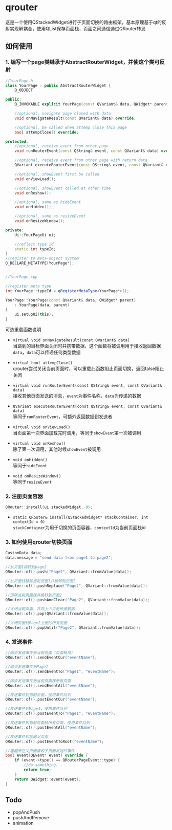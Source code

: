 # qrouter
这是一个使用QStackedWidget进行子页面切换的路由框架，基本原理基于qt的反射实现解耦合，使用QList保存页面栈，页面之间通信通过QRouter转发

## 如何使用
### 1. 编写一个page类继承于AbstractRouterWidget，并使这个类可反射
```cpp
//YourPage.h
class YourPage : public AbstractRouterWidget {
    Q_OBJECT

public:
    Q_INVOKABLE explicit YourPage(const QVariant& data, QWidget* parent = nullptr);

    //optional, navigate page closed with data
    void onNavigateResult(const QVariant& data) override;

    //optional, be called when attemp close this page
    bool attempClose() override;

protected:
    //optional, receive event from other page
    void runRouterEvent(const QString& event, const QVariant& data) override;

    //optional, receive event from other page with return data
    QVariant executeRouterEvent(const QString& event, const QVariant& data) override;

    //optional, showEvent first be called
    void onViewLoad();

    //optional, showEvent called at other time
    void onReshow();

    //optional, same as hideEvent
    void onHidden();

    //optional, same as resizeEvent
    void onResizeWindow();

private:
    Ui::YourPageUi ui;

    //reflect type id
    static int typeId;
}
//register to meta-object system
Q_DECLARE_METATYPE(YourPage*);


//YourPage.cpp

//register meta type
int YourPage::typeId = qRegisterMetaType<YourPage*>();

YourPage::YourPage(const QVariant& data, QWidget* parent)
    : YourPage(data, parent)
{
    ui.setupUi(this);
}

```
可选重载函数说明  
- `virtual void onNavigateResult(const QVariant& data)`  
当跳到的目标界面关闭时并携带数据，这个函数将被调用用于接收返回数据`data`，`data`可以传递任何类型数据

- `virtual bool attempClose()`  
qrouter尝试关闭当前页面时，可以重载此函数阻止页面切换，返回false阻止关闭

- `virtual void runRouterEvent(const QString& event, const QVariant& data)`  
接收其他页面发送的消息，`event`为事件名称，`data`为传递的数据

- `QVariant executeRouterEvent(const QString& event, const QVariant& data)`  
等同于`runRouterEvent`，可额外返回数据到发送者

- `virtual void onViewLoad()`  
当页面第一次界面加载完时调用，等同于`showEvent`第一次被调用

- `virtual void onReshow()`  
除了第一次调用，其他时候`showEvent`被调用

- `void onHidden()`  
等同于`hideEvent`

- `void onResizeWindow()`  
等同于`resizeEvent`

### 2. 注册页面容器
```cpp
QRouter::install(ui.stackedWidget, 0);
```
- `static QRouter& install(QStackedWidget* stackContainer, int contextId = 0)`  
`stackContainer`为用于切换的页面容器，`contextId`为当前页面栈id

### 3. 如何使用qrouter切换页面
```cpp
CustomData data;
data.message = "send data from page1 to page2";

//从页面1跳转到page2
QRouter::of().push("Page2", QVariant::fromValue(data));

//从页面栈移除当前页面1并跳转到页面2
QRouter::of().pushReplace("Page2", QVariant::fromValue(data));

//清除当前页面栈并跳转到页面2
QRouter::of().pushAndClear("Page2", QVariant::fromValue(data));

//关闭当前页面，并向上个页面传递数据
QRouter::of().pop(QVariant::fromValue(data));

//关闭页面栈Page2上面的所有页面
QRouter::of().popUntil("Page2", QVariant::fromValue(data));
```

### 4. 发送事件
```cpp
//同步发送事件到当前页面（页面栈顶）
QRouter::of().sendEventCur("eventName");

//同步发送事件到Page1
QRouter::of().sendEventTo("Page1", "eventName");

//同步发送事件到当前页面栈所有页面
QRouter::of().sendEventAll("eventName");

//发送事件到当前页面，使用事件队列
QRouter::of().postEventCur("eventName");

//发送事件到Page1，使用事件队列
QRouter::of().postEventTo("Page1", "eventName");

//发送事件到当前页面栈所有页面，使用事件队列
QRouter::of().postEventAll("eventName");

//发送事件到容器父页面
QRouter::of().postEventToRoot("eventName");

//容器所在父页面接收子页面发送的事件
bool event(QEvent* event) override {
    if (event->type() == QRouterPageEvent::type) {
        //do something...
        return true;
    }
    return QWidget::event(event);
}
```

## Todo
- popAndPush
- pushAndRemove
- animation